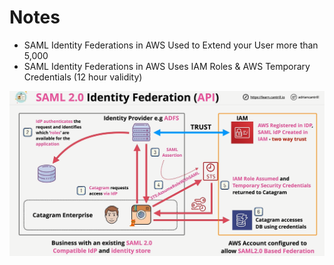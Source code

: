 # Notes

- SAML Identity Federations in AWS Used to Extend your User more than 5,000
- SAML Identity Federations in AWS Uses IAM Roles & AWS Temporary Credentials (12 hour validity)

![SAML-Identity-Federation-API](images/saml-idf-api.png)
